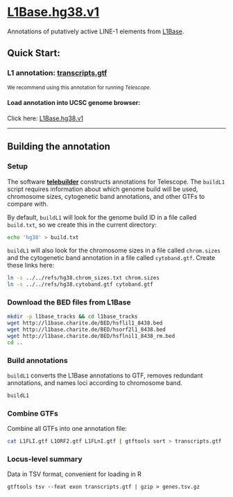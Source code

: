 # [L1Base.hg38.v1](http://genome.ucsc.edu/cgi-bin/hgTracks?db=hg38&hgct_customText=track%20name=L1Base.hg38.v1%20description=%27L1Base.hg38.v1%27%0Ahttps://github.com/mlbendall/telescope_annotation_db/raw/master/builds/L1Base.hg38.v1/transcripts.gtf)


Annotations of putatively active LINE-1 elements from [L1Base](http://l1base.charite.de/).

## Quick Start:

### L1 annotation: [transcripts.gtf](https://github.com/mlbendall/telescope_annotation_db/raw/master/builds/L1Base.hg38.v1/transcripts.gtf)

<sup>We recommend using this annotation for running *Telescope*. </sup>

#### Load annotation into UCSC genome browser:

Click here: [L1Base.hg38.v1](http://genome.ucsc.edu/cgi-bin/hgTracks?db=hg38&hgct_customText=track%20name=L1Base.hg38.v1%20description=%27L1Base.hg38.v1%27%0Ahttps://github.com/mlbendall/telescope_annotation_db/raw/master/builds/L1Base.hg38.v1/transcripts.gtf)

-----



## Building the annotation

### Setup

The software **[telebuilder](https://github.com/mlbendall/telebuilder)** constructs annotations for Telescope. The `buildL1` script requires information about which genome build will be used, chromosome sizes, cytogenetic band annotations, and other GTFs to compare with.

By default, `buildL1` will look for the genome build ID in a file called `build.txt`, so we create this in the current directory:

```bash
echo 'hg38' > build.txt
```

`buildL1` will also look for the chromosome sizes in a file called `chrom.sizes` and the cytogenetic band annotation in a file called `cytoband.gtf`. Create these links here:

```bash
ln -s ../../refs/hg38.chrom_sizes.txt chrom.sizes
ln -s ../../refs/hg38.cytoband.gtf cytoband.gtf
```

### Download the BED files from L1Base

```bash
mkdir -p l1base_tracks && cd l1base_tracks
wget http://l1base.charite.de/BED/hsflil1_8438.bed
wget http://l1base.charite.de/BED/hsorf2l1_8438.bed
wget http://l1base.charite.de/BED/hsflnil1_8438_rm.bed
cd ..
```

### Build annotations

`buildL1` converts the L1Base annotations to GTF, removes redundant annotations, and names loci according to chromosome band.

```bash
buildL1
```

### Combine GTFs

Combine all GTFs into one annotation file:

```bash
cat L1FLI.gtf L1ORF2.gtf L1FLnI.gtf | gtftools sort > transcripts.gtf
```

### Locus-level summary

Data in TSV format, convenient for loading in R

```
gtftools tsv --feat exon transcripts.gtf | gzip > genes.tsv.gz
```
